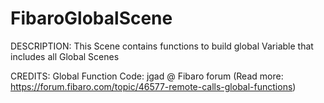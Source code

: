 # FibaroGlobalScene
DESCRIPTION:
This Scene contains functions to build global Variable
that includes all Global Scenes
    
CREDITS:
Global Function Code: jgad @ Fibaro forum (Read more: https://forum.fibaro.com/topic/46577-remote-calls-global-functions)
